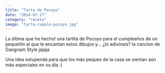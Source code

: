 ```yaml
---
title: "Tarta de Pocoyo"
date: "2014-07-27"
category: "receta"
image: "tarta-cumple-pocoyo.jpg"
---
```


La última que he hecho! una tartita de Pocoyo para el cumpleaños de un pequeñín al que le encantan estos dibujos y... ¿lo adivinais? la cancion de Gangnam Style jajaja

Una idea estupenda para que los más peques de la casa se sientan aún más especiales en su día :)
